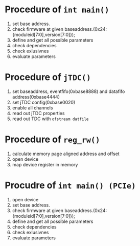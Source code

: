 # Procedure of ```int main()```
1. set base address.
2. check firmware at given baseaddress.(0x24:{moduleid[7:0],version[7:0]});
3. define and get all possible parameters
4. check dependencies
5. check exlusivnes
6. evaluate parameters

# Procedure of ```jTDC()```
1. set baseaddress, eventfifo(0xbase8888) and datafifo address(0xbase4444)
2. set jTDC config(0xbase0020)
3. enable all channels
4. read out jTDC properties
5. read out TDC with ```ofstream datfile```

# Procedure of ```reg_rw()```
1. calculate memory page aligned address and offset
2. open device
3. map device register in memory

# Procudre of ```int main() (PCIe)```
1. open device
2. set base address.
3. check firmware at given baseaddress.(0x24:{moduleid[7:0],version[7:0]});
4. define and get all possible parameters
5. check dependencies
6. check exlusivnes
7. evaluate parameters